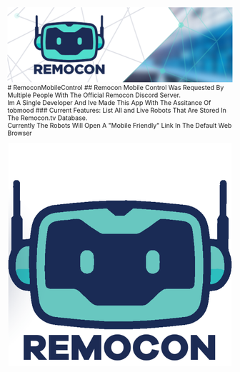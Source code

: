 <p1 align="center">
  <img src="https://github.com/LITCoderKingYT/RemoconMobileControl/blob/main/twitter-cover.jpg" />
</p1>
# RemoconMobileControl
## Remocon Mobile Control Was Requested By Multiple People With The Official Remocon Discord Server. <br> Im A Single Developer And Ive Made This App With The Assitance Of tobmood
### Current Features: List All and Live Robots That Are Stored In The Remocon.tv Database. <br> Currently The Robots Will Open A "Mobile Friendly" Link In The Default Web Browser
<p align="center">
  <img src="https://github.com/LITCoderKingYT/RemoconMobileControl/blob/main/RemoLogo.png" width="500" />
</p>
